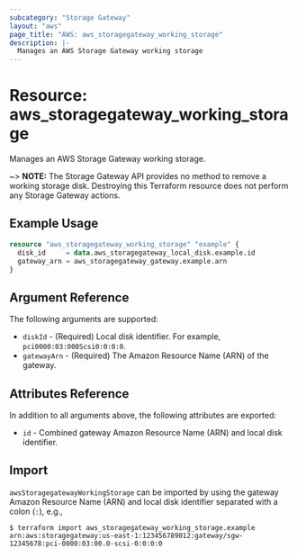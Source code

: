 ```yaml
---
subcategory: "Storage Gateway"
layout: "aws"
page_title: "AWS: aws_storagegateway_working_storage"
description: |-
  Manages an AWS Storage Gateway working storage
---
```


# Resource: aws_storagegateway_working_storage

Manages an AWS Storage Gateway working storage.

~> **NOTE:** The Storage Gateway API provides no method to remove a working storage disk. Destroying this Terraform resource does not perform any Storage Gateway actions.

## Example Usage

```terraform
resource "aws_storagegateway_working_storage" "example" {
  disk_id     = data.aws_storagegateway_local_disk.example.id
  gateway_arn = aws_storagegateway_gateway.example.arn
}
```

## Argument Reference

The following arguments are supported:

* `diskId` - (Required) Local disk identifier. For example, `pci0000:03:000Scsi0:0:0:0`.
* `gatewayArn` - (Required) The Amazon Resource Name (ARN) of the gateway.

## Attributes Reference

In addition to all arguments above, the following attributes are exported:

* `id` - Combined gateway Amazon Resource Name (ARN) and local disk identifier.

## Import

`awsStoragegatewayWorkingStorage` can be imported by using the gateway Amazon Resource Name (ARN) and local disk identifier separated with a colon (`:`), e.g.,

```
$ terraform import aws_storagegateway_working_storage.example arn:aws:storagegateway:us-east-1:123456789012:gateway/sgw-12345678:pci-0000:03:00.0-scsi-0:0:0:0
```

<!-- cache-key: cdktf-0.17.0-pre.15 input-31522c7ff56bc8a7a4f0b0d80a23f6f8fc453dde301b0b27f2742be8b628def9 -->